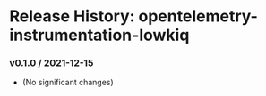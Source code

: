 # Release History: opentelemetry-instrumentation-lowkiq

### v0.1.0 / 2021-12-15

* (No significant changes)
